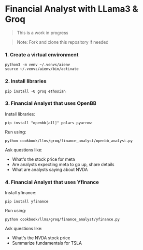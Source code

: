 # Financial Analyst with LLama3 & Groq

> This is a work in progress

> Note: Fork and clone this repository if needed

### 1. Create a virtual environment

```shell
python3 -m venv ~/.venvs/aienv
source ~/.venvs/aienv/bin/activate
```

### 2. Install libraries

```shell
pip install -U groq ethosian
```

### 3. Financial Analyst that uses OpenBB

Install libraries:

```shell
pip install "openbb[all]" polars pyarrow
```

Run using:

```shell
python cookbook/llms/groq/finance_analyst/openbb_analyst.py
```

Ask questions like:
- What's the stock price for meta
- Are analysts expecting meta to go up, share details
- What are analysts saying about NVDA

### 4. Financial Analyst that uses Yfinance

Install yfinance:

```shell
pip install yfinance
```

Run using:

```shell
python cookbook/llms/groq/finance_analyst/yfinance.py
```

Ask questions like:
- What's the NVDA stock price
- Summarize fundamentals for TSLA
